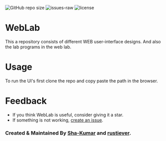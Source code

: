 ![GitHub repo size](https://img.shields.io/github/repo-size/Sha-Kumar/WebLab)
![issues-raw](https://img.shields.io/github/issues-raw/Sha-Kumar/WebLab)
![license](https://img.shields.io/github/license/Sha-Kumar/WebLab)

# WebLab

This a repository consists of different WEB user-interface designs. And also the lab programs in the web lab.

# Usage

To run the UI's first clone the repo and copy paste the path in the browser.

# Feedback

- If you think WebLab is useful, consider giving it a star.
- If something is not working, [create an issue](https://github.com/Sha-Kumar/WebLab/issues/new).

### Created & Maintained By [Sha-Kumar](https://github.com/Sha-Kumar) and [rustiever](https://github.com/rustiever). 
